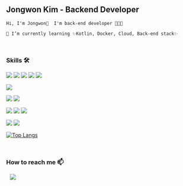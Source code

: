 <!-- [![Hits](https://hits.seeyoufarm.com/api/count/incr/badge.svg?url=https%3A%2F%2Fgithub.com%2Fjonnygim&count_bg=%233DC8C7&title_bg=%23555555&icon=github.svg&icon_color=%23E7E7E7&title=Github&edge_flat=false)](https://hits.seeyoufarm.com) -->

## Jongwon Kim - Backend Developer

```
Hi, I'm Jongwon👋  I'm back-end developer 🧑🏻‍💻

🌱 I’m currently learning ✨Kotlin, Docker, Cloud, Back-end stack✨
```
</br>

<!--
**jonnygim/jonnygim** is a ✨ _special_ ✨ repository because its `README.md` (this file) appears on your GitHub profile.

Here are some ideas to get you started:

- 🔭 I’m currently working on ...
- 🌱 I’m currently learning ...
- 👯 I’m looking to collaborate on ...
- 🤔 I’m looking for help with ...
- 💬 Ask me about ...
- 📫 How to reach me: ...
- 😄 Pronouns: ...
- ⚡ Fun fact: ...📫 How to reach me: ...
-->


### Skills 🛠️

<img  src="https://img.shields.io/badge/Java-007396?style=flat&logo=Openjdk&logoColor=white">  <img  src="https://img.shields.io/badge/Python-3776AB?style=flat&logo=Python&logoColor=white"> <img  src="https://img.shields.io/badge/php-777BB4?style=flat&logo=php&logoColor=white"> <img  src="https://img.shields.io/badge/Javascript-F7DF1E?style=flat&logo=javascript&logoColor=black"> <img  src="https://img.shields.io/badge/Node.js-339933?style=flat&logo=node.js&logoColor=white">

<img  src="https://img.shields.io/badge/Spring-6DB33F?style=flat&logo=spring&logoColor=white"> 

<img  src="https://img.shields.io/badge/Mysql-4479A1?style=flat&logo=mysql&logoColor=white"> <img  src="https://img.shields.io/badge/Mariadb-003545?style=flat&logo=mariadb&logoColor=white"> 
 
<img src="https://img.shields.io/badge/Docker-2496ED?style=flat&logo=Docker&logoColor=white"> <img src="https://img.shields.io/badge/AWS EC2-232F3E?style=flat&logo=amazon aws&logoColor=white"> <img  src="https://img.shields.io/badge/Oracle Cloud-F80000?style=flat&logo=oracle&logoColor=white"> 

<img src="https://img.shields.io/badge/React-20232A?style=flat&logo=react&logoColor=61DAFB"> <img  src="https://img.shields.io/badge/Android-3DDC84?style=flat&logo=android&logoColor=white">    

[![Top Langs](https://github-readme-stats.vercel.app/api/top-langs/?username=jonnygim&layout=compact)](https://github.com/jonnygim/github-readme-stats)
 
</br>

### How to reach me 📫
<a href="mailto:jonnygim.dev@gmail.com">
 <img src="https://img.shields.io/badge/Gmail-d14836?style=flat square&logo=Gmail&logoColor=white&link=mailto:jonnygim.dev@gmail.com" style="height : auto; margin-left : 10px; margin-right : 10px;"/>
</a>
